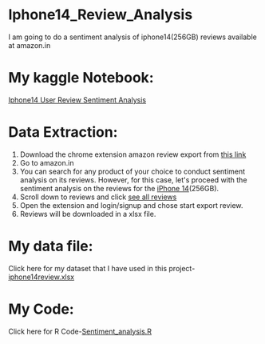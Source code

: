 # Iphone14_Review_Analysis
I am going to do a sentiment analysis of iphone14(256GB) reviews available at amazon.in

# My kaggle Notebook:
[Iphone14 User Review Sentiment Analysis](https://www.kaggle.com/aadityaprabalchawla/iphone14-user-review-sentiment-analysis)
# Data Extraction:
1. Download the chrome extension amazon review export from [this link](https://chromewebstore.google.com/detail/amazon-review-export/jilbpmenakjfpjclgjpppnflkiplmhjo?hl=en-US&utm_source=ext_sidebar)<br>
2. Go to amazon.in
3. You can search for any product of your choice to conduct sentiment analysis on its reviews. However, for this case, let's proceed with the sentiment analysis on the reviews for the [iPhone 14](https://www.amazon.in/Apple-iPhone-14-256GB-Starlight/dp/B0BDJS3MRM/ref=sr_1_1?crid=3OCWGJO8PM863&keywords=iphone+14+256+gb&qid=1704892851&s=shoes&sprefix=iphone+14+%2Cshoes%2C923&sr=1-1)(256GB).<br>
4. Scroll down to reviews and click [see all reviews](https://www.amazon.in/Apple-iPhone-14-256GB-Starlight/product-reviews/B0BDJS3MRM/ref=cm_cr_dp_d_show_all_btm?ie=UTF8&reviewerType=all_reviews)<br>
5. Open the extension and login/signup and chose start export review.
6. Reviews will be downloaded in a xlsx file.
 
# My data file:
Click here for my dataset that I have used in this project-[iphone14review.xlsx](https://docs.google.com/spreadsheets/d/1t2Pd8oc0Nurul6dD142XiGFde6Pb_81o57Z_YAJnpaQ/edit#gid=56648548)<br>

# My Code:
Click here for R Code-[Sentiment_analysis.R](https://github.com/AADITYAPRABALCHAWLA/Iphone14_Review_Analysis/blob/main/sentiment_analysis.R)<br>

